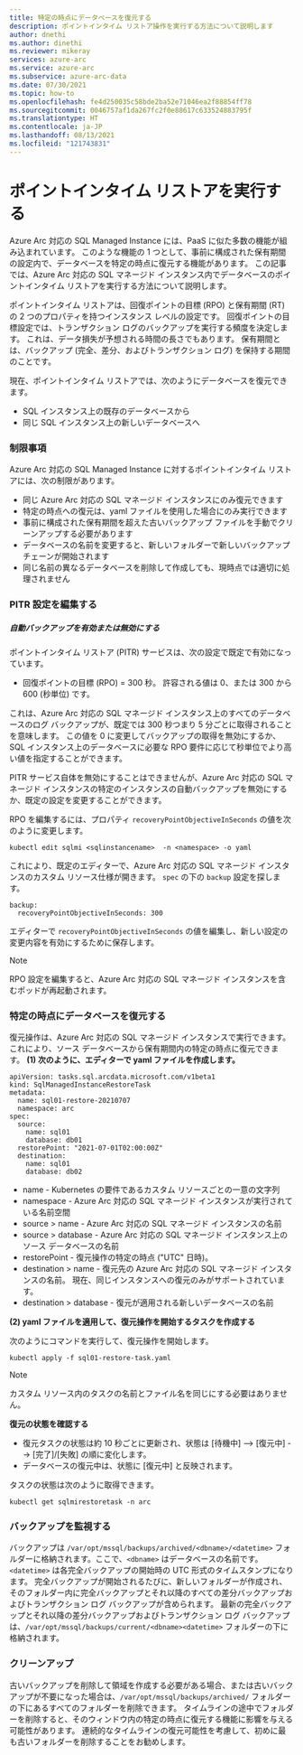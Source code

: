 ```yaml
---
title: 特定の時点にデータベースを復元する
description: ポイントインタイム リストア操作を実行する方法について説明します
author: dnethi
ms.author: dinethi
ms.reviewer: mikeray
services: azure-arc
ms.service: azure-arc
ms.subservice: azure-arc-data
ms.date: 07/30/2021
ms.topic: how-to
ms.openlocfilehash: fe4d250035c58bde2ba52e71046ea2f88854ff78
ms.sourcegitcommit: 0046757af1da267fc2f0e88617c633524883795f
ms.translationtype: HT
ms.contentlocale: ja-JP
ms.lasthandoff: 08/13/2021
ms.locfileid: "121743831"
---
```

#  <a name="perform-a-point-in-time-restore"></a>ポイントインタイム リストアを実行する


Azure Arc 対応の SQL Managed Instance には、PaaS に似た多数の機能が組み込まれています。 このような機能の 1 つとして、事前に構成された保有期間の設定内で、データベースを特定の時点に復元する機能があります。 この記事では、Azure Arc 対応の SQL マネージド インスタンス内でデータベースのポイントインタイム リストアを実行する方法について説明します。

ポイントインタイム リストアは、回復ポイントの目標 (RPO) と保有期間 (RT) の 2 つのプロパティを持つインスタンス レベルの設定です。 回復ポイントの目標設定では、トランザクション ログのバックアップを実行する頻度を決定します。 これは、データ損失が予想される時間の長さでもあります。 保有期間とは、バックアップ (完全、差分、およびトランザクション ログ) を保持する期間のことです。  

現在、ポイントインタイム リストアでは、次のようにデータベースを復元できます。

- SQL インスタンス上の既存のデータベースから
- 同じ SQL インスタンス上の新しいデータベースへ

### <a name="limitations"></a>制限事項

Azure Arc 対応の SQL Managed Instance に対するポイントインタイム リストアには、次の制限があります。

- 同じ Azure Arc 対応の SQL マネージド インスタンスにのみ復元できます
- 特定の時点への復元は、yaml ファイルを使用した場合にのみ実行できます 
- 事前に構成された保有期間を超えた古いバックアップ ファイルを手動でクリーンアップする必要があります
- データベースの名前を変更すると、新しいフォルダーで新しいバックアップ チェーンが開始されます
- 同じ名前の異なるデータベースを削除して作成しても、現時点では適切に処理されません

### <a name="edit-pitr-settings"></a>PITR 設定を編集する

##### <a name="enabledisable-automated-backups"></a>自動バックアップを有効または無効にする

ポイントインタイム リストア (PITR) サービスは、次の設定で既定で有効になっています。

- 回復ポイントの目標 (RPO) = 300 秒。 許容される値は 0、または 300 から 600 (秒単位) です。

これは、Azure Arc 対応の SQL マネージド インスタンス上のすべてのデータベースのログ バックアップが、既定では 300 秒つまり 5 分ごとに取得されることを意味します。 この値を 0 に変更してバックアップの取得を無効にするか、SQL インスタンス上のデータベースに必要な RPO 要件に応じて秒単位でより高い値を指定することができます。 

PITR サービス自体を無効にすることはできませんが、Azure Arc 対応の SQL マネージド インスタンスの特定のインスタンスの自動バックアップを無効にするか、既定の設定を変更することができます。

RPO を編集するには、プロパティ ```recoveryPointObjectiveInSeconds``` の値を次のように変更します。

```
kubectl edit sqlmi <sqlinstancename>  -n <namespace> -o yaml
```

これにより、既定のエディターで、Azure Arc 対応の SQL マネージド インスタンスのカスタム リソース仕様が開きます。 ```spec``` の下の ```backup``` 設定を探します。

```
backup:
  recoveryPointObjectiveInSeconds: 300
```

エディターで ```recoveryPointObjectiveInSeconds``` の値を編集し、新しい設定の変更内容を有効にするために保存します。 

> [!NOTE]
> RPO 設定を編集すると、Azure Arc 対応の SQL マネージド インスタンスを含むポッドが再起動されます。 

### <a name="restore-a-database-to-a-point-in-time"></a>特定の時点にデータベースを復元する

復元操作は、Azure Arc 対応の SQL マネージド インスタンスで実行できます。これにより、ソース データベースから保有期間内の特定の時点に復元できます。 
**(1) 次のように、エディターで yaml ファイルを作成します。**

```
apiVersion: tasks.sql.arcdata.microsoft.com/v1beta1
kind: SqlManagedInstanceRestoreTask
metadata:
  name: sql01-restore-20210707
  namespace: arc
spec:
  source:
    name: sql01
    database: db01
  restorePoint: "2021-07-01T02:00:00Z"
  destination:
    name: sql01
    database: db02
```

- name - Kubernetes の要件であるカスタム リソースごとの一意の文字列
- namespace - Azure Arc 対応の SQL マネージド インスタンスが実行されている名前空間
- source > name - Azure Arc 対応の SQL マネージド インスタンスの名前
- source > database - Azure Arc 対応の SQL マネージド インスタンス上のソース データベースの名前
- restorePoint - 復元操作の特定の時点 ("UTC" 日時)。
- destination > name - 復元先の Azure Arc 対応の SQL マネージド インスタンスの名前。 現在、同じインスタンスへの復元のみがサポートされています。
- destination > database - 復元が適用される新しいデータベースの名前

**(2) yaml ファイルを適用して、復元操作を開始するタスクを作成する**

次のようにコマンドを実行して、復元操作を開始します。

```
kubectl apply -f sql01-restore-task.yaml
```

> [!NOTE]
> カスタム リソース内のタスクの名前とファイル名を同じにする必要はありません。


**復元の状態を確認する**

- 復元タスクの状態は約 10 秒ごとに更新され、状態は [待機中] --> [復元中] --> [完了]/[失敗] の順に変化します。 
- データベースの復元中は、状態に [復元中] と反映されます。

タスクの状態は次のように取得できます。

```
kubectl get sqlmirestoretask -n arc
``` 

### <a name="monitor-your-backups"></a>バックアップを監視する

バックアップは ```/var/opt/mssql/backups/archived/<dbname>/<datetime>``` フォルダーに格納されます。ここで、```<dbname>``` はデータベースの名前です。```<datetime>``` は各完全バックアップの開始時の UTC 形式のタイムスタンプになります。 完全バックアップが開始されるたびに、新しいフォルダーが作成され、そのフォルダー内に完全バックアップとそれ以降のすべての差分バックアップおよびトランザクション ログ バックアップが含められます。 最新の完全バックアップとそれ以降の差分バックアップおよびトランザクション ログ バックアップは、```/var/opt/mssql/backups/current/<dbname><datetime>``` フォルダーの下に格納されます。


### <a name="clean-up"></a>クリーンアップ 

古いバックアップを削除して領域を作成する必要がある場合、または古いバックアップが不要になった場合は、```/var/opt/mssql/backups/archived/``` フォルダーの下にあるすべてのフォルダーを削除できます。 タイムラインの途中でフォルダーを削除すると、そのウィンドウ内の特定の時点に復元する機能に影響を与える可能性があります。 連続的なタイムラインの復元可能性を考慮して、初めに最も古いフォルダーを削除することをお勧めします。 


